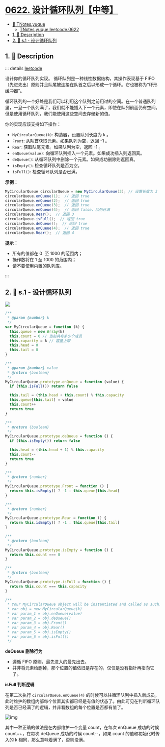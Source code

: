 # [0622. 设计循环队列【中等】](https://github.com/tnotesjs/TNotes.leetcode/tree/main/notes/0622.%20%E8%AE%BE%E8%AE%A1%E5%BE%AA%E7%8E%AF%E9%98%9F%E5%88%97%E3%80%90%E4%B8%AD%E7%AD%89%E3%80%91)

<!-- region:toc -->

- [📂 TNotes.yuque](https://www.yuque.com/tdahuyou/tnotes.yuque/)
  - [TNotes.yuque.leetcode.0622](https://www.yuque.com/tdahuyou/tnotes.yuque/leetcode.0622)
- [1. 📝 Description](#1--description)
- [2. 🎯 s.1 - 设计循环队列](#2--s1---设计循环队列)

<!-- endregion:toc -->

## 1. 📝 Description

::: details [leetcode](https://leetcode.cn/problems/design-circular-queue)

设计你的循环队列实现。 循环队列是一种线性数据结构，其操作表现基于 FIFO（先进先出）原则并且队尾被连接在队首之后以形成一个循环。它也被称为“环形缓冲器”。

循环队列的一个好处是我们可以利用这个队列之前用过的空间。在一个普通队列里，一旦一个队列满了，我们就不能插入下一个元素，即使在队列前面仍有空间。但是使用循环队列，我们能使用这些空间去存储新的值。

你的实现应该支持如下操作：

- `MyCircularQueue(k)`: 构造器，设置队列长度为 k 。
- `Front`: 从队首获取元素。如果队列为空，返回 -1 。
- `Rear`: 获取队尾元素。如果队列为空，返回 -1 。
- `enQueue(value)`: 向循环队列插入一个元素。如果成功插入则返回真。
- `deQueue()`: 从循环队列中删除一个元素。如果成功删除则返回真。
- `isEmpty()`: 检查循环队列是否为空。
- `isFull()`: 检查循环队列是否已满。

**示例：**

```java
MyCircularQueue circularQueue = new MyCircularQueue(3); // 设置长度为 3
circularQueue.enQueue(1);  // 返回 true
circularQueue.enQueue(2);  // 返回 true
circularQueue.enQueue(3);  // 返回 true
circularQueue.enQueue(4);  // 返回 false，队列已满
circularQueue.Rear();  // 返回 3
circularQueue.isFull();  // 返回 true
circularQueue.deQueue();  // 返回 true
circularQueue.enQueue(4);  // 返回 true
circularQueue.Rear();  // 返回 4
```

**提示：**

- 所有的值都在 0  至 1000 的范围内；
- 操作数将在 1 至 1000 的范围内；
- 请不要使用内置的队列库。

:::

## 2. 🎯 s.1 - 设计循环队列

![](assets/622.%20设计循环队列-题解.gif)

```javascript
/**
 * @param {number} k
 */
var MyCircularQueue = function (k) {
  this.queue = new Array(k)
  this.count = 0 // 当前共有多少个成员
  this.capacity = k // 容量上限
  this.head = 0
  this.tail = 0
}

/**
 * @param {number} value
 * @return {boolean}
 */
MyCircularQueue.prototype.enQueue = function (value) {
  if (this.isFull()) return false

  this.tail = (this.head + this.count) % this.capacity
  this.queue[this.tail] = value
  this.count++
  return true
}

/**
 * @return {boolean}
 */
MyCircularQueue.prototype.deQueue = function () {
  if (this.isEmpty()) return false

  this.head = (this.head + 1) % this.capacity
  this.count--
  return true
}

/**
 * @return {number}
 */
MyCircularQueue.prototype.Front = function () {
  return this.isEmpty() ? -1 : this.queue[this.head]
}

/**
 * @return {number}
 */
MyCircularQueue.prototype.Rear = function () {
  return this.isEmpty() ? -1 : this.queue[this.tail]
}

/**
 * @return {boolean}
 */
MyCircularQueue.prototype.isEmpty = function () {
  return this.count === 0
}

/**
 * @return {boolean}
 */
MyCircularQueue.prototype.isFull = function () {
  return this.count === this.capacity
}

/**
 * Your MyCircularQueue object will be instantiated and called as such:
 * var obj = new MyCircularQueue(k)
 * var param_1 = obj.enQueue(value)
 * var param_2 = obj.deQueue()
 * var param_3 = obj.Front()
 * var param_4 = obj.Rear()
 * var param_5 = obj.isEmpty()
 * var param_6 = obj.isFull()
 */
```

**deQueue 删除行为**

- 遵循 FIFO 原则，最先进入的最先出去。
- 并非将元素给删掉，那个位置的值依旧是存在的，仅仅是没有指针再指向它了。

**isFull 判断逻辑**

在第二次执行 `circularQueue.enQueue(4)` 的时候可以往循环队列中插入新成员，此时维护的数组内部每个位置其实都已经是有值的状态了。由此可见在判断循环队列是否已经满了的逻辑，并非看数组的每个位置是否都有值了。

![img](https://cdn.jsdelivr.net/gh/tnotesjs/imgs@main/2024-09-25-17-16-45.png)

其中一种正确的做法是在内部维护一个变量 count，在每次 enQueue 成功的时候 count++，在每次 deQueue 成功的时候 count--，如果 count 的值和初始化时传入的 k 相同，那么意味着满了，否则没满。
